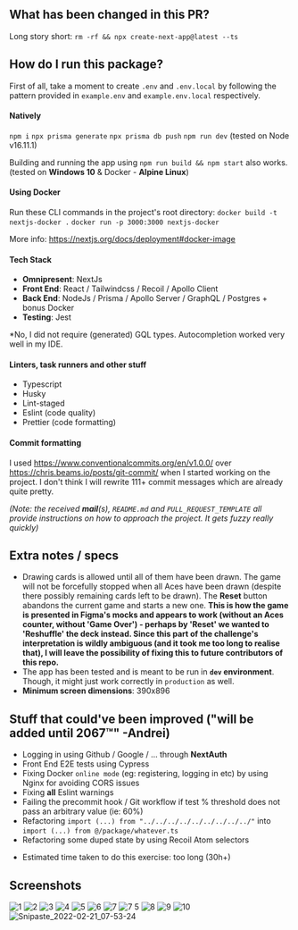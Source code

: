 ## What has been changed in this PR?
Long story short: `rm -rf && npx create-next-app@latest --ts`

## How do I run this package?

First of all, take a moment to create `.env` and `.env.local` by following the pattern provided in `example.env` and `example.env.local` respectively.

#### Natively 
`npm i`
`npx prisma generate`
`npx prisma db push`
`npm run dev`
(tested on Node v16.11.1)

Building and running the app using `npm run build && npm start` also works. (tested on **Windows 10** & Docker - **Alpine Linux**)

#### Using Docker
Run these CLI commands in the project's root directory:
`docker build -t nextjs-docker .`
`docker run -p 3000:3000 nextjs-docker`

More info: https://nextjs.org/docs/deployment#docker-image	

<!--- Please explain the choices and tradeoffs you made, libraries, what could be done better with more time, etc. -->
#### Tech Stack

- **Omnipresent**: NextJs
- **Front End**: React / Tailwindcss / Recoil / Apollo Client
- **Back End**: NodeJs / Prisma / Apollo Server / GraphQL / Postgres + bonus Docker
- **Testing**: Jest

*No, I did not require (generated) GQL types. Autocompletion worked very well in my IDE.

#### Linters, task runners and other stuff
- Typescript
- Husky
- Lint-staged
- Eslint (code quality)
- Prettier (code formatting)

#### Commit formatting

I used https://www.conventionalcommits.org/en/v1.0.0/ over https://chris.beams.io/posts/git-commit/ when I started working on the project. I don't think I will rewrite 111+ commit messages which are already quite pretty. 

_(Note: the received **mail**(s), `README.md` and `PULL_REQUEST_TEMPLATE` all provide instructions on how to approach the project. It gets fuzzy really quickly)_

## Extra notes / specs

- Drawing cards is allowed until all of them have been drawn. The game will not be forcefully stopped when all Aces have been drawn (despite there possibly remaining cards left to be drawn). The **Reset** button abandons the current game and starts a new one. 
**This is how the game is presented in Figma's mocks and appears to work (without an Aces counter, without 'Game Over') - perhaps by 'Reset' we wanted to 'Reshuffle' the deck instead. Since this part of the challenge's interpretation is wildly ambiguous (and it took me too long to realise that), I will leave the possibility of fixing this to future contributors of this repo.**
- The app has been tested and is meant to be run in **`dev` environment**. Though, it might just work correctly in `production` as well.
- **Minimum screen dimensions**: 390x896

## Stuff that could've been improved ("will be added until 2067™" -Andrei)
- Logging in using Github / Google / ... through **NextAuth**
- Front End E2E tests using Cypress
- Fixing Docker `online mode` (eg: registering, logging in etc) by using Nginx for avoiding CORS issues
- Fixing **all** Eslint warnings
- Failing the precommit hook / Git workflow if test % threshold does not pass an arbitrary value (ie: 60%)
- Refactoring `import (...) from "../../../../../../../../../"` into `import (...) from @/package/whatever.ts`
- Refactoring some duped state by using Recoil Atom selectors

<!--- Provide a general summary of your changes in the Title above -->
<!--- Before filling this out, please follow commit guidelines: -->
<!--- https://chris.beams.io/posts/git-commit/ -->
<!--- In short: first line ~50 chars, then blank line, then bullets or paragraph summarizing. -->




* Estimated time taken to do this exercise: too long (30h+) <!--- (please separate for frontend/backend if doing both) -->

## Screenshots

<!-- Please attach screenshots and recordings (animated gifs, mp4s - GitHub supports these). -->
![1](https://user-images.githubusercontent.com/16700631/154897632-20ea6a0c-f170-4d9a-981b-48c30e53f496.jpg)
![2](https://user-images.githubusercontent.com/16700631/154897635-2e2d32a7-9279-475e-beee-cc6104572b31.jpg)
![3](https://user-images.githubusercontent.com/16700631/154897637-77e0e61a-d296-47bd-bef4-1bf0488de25a.jpg)
![4](https://user-images.githubusercontent.com/16700631/154897638-90eeabe7-fedd-4917-bf1a-a903ac8de19e.jpg)
![5](https://user-images.githubusercontent.com/16700631/154897639-1d7e82fe-fc28-4876-b8fd-1ed9ccecaf73.jpg)
![6](https://user-images.githubusercontent.com/16700631/154897640-399a8482-75a2-4157-82e7-db1356a7b4ad.jpg)
![7](https://user-images.githubusercontent.com/16700631/154897621-02b1c1e9-710d-44cb-b13f-98721aeb9ee0.jpg)
![7 5](https://user-images.githubusercontent.com/16700631/154901107-7637141f-0cec-4307-ad64-332b14c60fb6.jpg)
![8](https://user-images.githubusercontent.com/16700631/154897623-46b8c59b-e72b-4d4e-9345-636467d3fa38.jpg)
![9](https://user-images.githubusercontent.com/16700631/154897625-6aca3494-5321-45f1-820e-2346dd818700.jpg)
![10](https://user-images.githubusercontent.com/16700631/154897629-eed18600-39e7-4477-af0e-65150469a1f1.jpg)
![Snipaste_2022-02-21_07-53-24](https://user-images.githubusercontent.com/16700631/154897631-0eef25b5-c070-42d6-9aa2-70bc5ee9854a.png)
